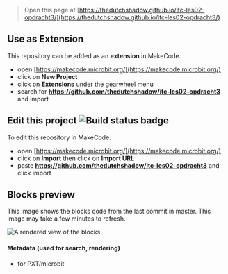 
> Open this page at [https://thedutchshadow.github.io/itc-les02-opdracht3/](https://thedutchshadow.github.io/itc-les02-opdracht3/)

## Use as Extension

This repository can be added as an **extension** in MakeCode.

* open [https://makecode.microbit.org/](https://makecode.microbit.org/)
* click on **New Project**
* click on **Extensions** under the gearwheel menu
* search for **https://github.com/thedutchshadow/itc-les02-opdracht3** and import

## Edit this project ![Build status badge](https://github.com/thedutchshadow/itc-les02-opdracht3/workflows/MakeCode/badge.svg)

To edit this repository in MakeCode.

* open [https://makecode.microbit.org/](https://makecode.microbit.org/)
* click on **Import** then click on **Import URL**
* paste **https://github.com/thedutchshadow/itc-les02-opdracht3** and click import

## Blocks preview

This image shows the blocks code from the last commit in master.
This image may take a few minutes to refresh.

![A rendered view of the blocks](https://github.com/thedutchshadow/itc-les02-opdracht3/raw/master/.github/makecode/blocks.png)

#### Metadata (used for search, rendering)

* for PXT/microbit
<script src="https://makecode.com/gh-pages-embed.js"></script><script>makeCodeRender("{{ site.makecode.home_url }}", "{{ site.github.owner_name }}/{{ site.github.repository_name }}");</script>
